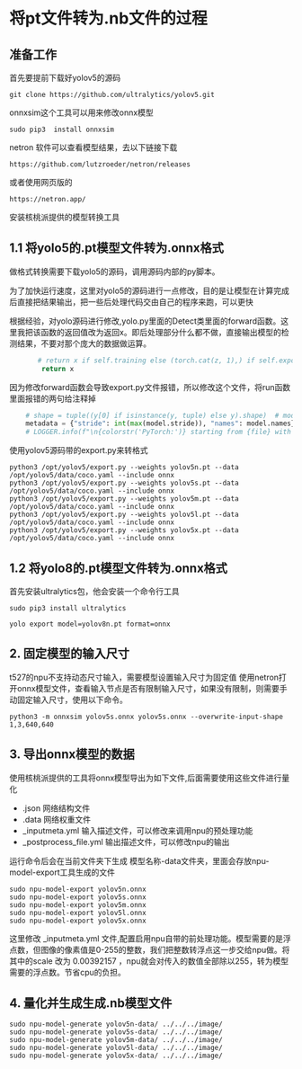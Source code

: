 
# 将pt文件转为.nb文件的过程
## 准备工作
首先要提前下载好yolov5的源码
```shell
git clone https://github.com/ultralytics/yolov5.git
```
onnxsim这个工具可以用来修改onnx模型
```shell
sudo pip3  install onnxsim
```
netron 软件可以查看模型结果，去以下链接下载
```
https://github.com/lutzroeder/netron/releases
```
或者使用网页版的
```
https://netron.app/
```

安装核桃派提供的模型转换工具

## 1.1 将yolo5的.pt模型文件转为.onnx格式
做格式转换需要下载yolo5的源码，调用源码内部的py脚本。

为了加快运行速度，这里对yolo5的源码进行一点修改，目的是让模型在计算完成后直接把结果输出，把一些后处理代码交由自己的程序来跑，可以更快

根据经验，对yolo源码进行修改,yolo.py里面的Detect类里面的forward函数。这里我把该函数的返回值改为返回x。即后处理部分什么都不做，直接输出模型的检测结果，不要对那个庞大的数据做运算。

```python
       # return x if self.training else (torch.cat(z, 1),) if self.export else (torch.cat(z, 1), x)
        return x 
```
因为修改forward函数会导致export.py文件报错，所以修改这个文件，将run函数里面报错的两句给注释掉
```python
    # shape = tuple((y[0] if isinstance(y, tuple) else y).shape)  # model output shape
    metadata = {"stride": int(max(model.stride)), "names": model.names}  # model metadata
    # LOGGER.info(f"\n{colorstr('PyTorch:')} starting from {file} with output shape {shape} ({file_size(file):.1f} MB)")

```


使用yolov5源码带的export.py来转格式

```shell
python3 /opt/yolov5/export.py --weights yolov5n.pt --data /opt/yolov5/data/coco.yaml --include onnx
python3 /opt/yolov5/export.py --weights yolov5s.pt --data /opt/yolov5/data/coco.yaml --include onnx
python3 /opt/yolov5/export.py --weights yolov5m.pt --data /opt/yolov5/data/coco.yaml --include onnx
python3 /opt/yolov5/export.py --weights yolov5l.pt --data /opt/yolov5/data/coco.yaml --include onnx
python3 /opt/yolov5/export.py --weights yolov5x.pt --data /opt/yolov5/data/coco.yaml --include onnx
```
## 1.2 将yolo8的.pt模型文件转为.onnx格式
首先安装ultralytics包，他会安装一个命令行工具
```shell
sudo pip3 install ultralytics
```
```
yolo export model=yolov8n.pt format=onnx
```

## 2. 固定模型的输入尺寸
t527的npu不支持动态尺寸输入，需要模型设置输入尺寸为固定值
使用netron打开onnx模型文件，查看输入节点是否有限制输入尺寸，如果没有限制，则需要手动固定输入尺寸，使用以下命令。


```shell
python3 -m onnxsim yolov5s.onnx yolov5s.onnx --overwrite-input-shape 1,3,640,640
```

## 3. 导出onnx模型的数据
使用核桃派提供的工具将onnx模型导出为如下文件,后面需要使用这些文件进行量化
- .json 网络结构文件
- .data 网络权重文件
- _inputmeta.yml 输入描述文件，可以修改来调用npu的预处理功能
- _postprocess_file.yml 输出描述文件，可以修改npu的输出

运行命令后会在当前文件夹下生成 模型名称-data文件夹，里面会存放npu-model-export工具生成的文件
```shell
sudo npu-model-export yolov5n.onnx
sudo npu-model-export yolov5s.onnx
sudo npu-model-export yolov5m.onnx
sudo npu-model-export yolov5l.onnx
sudo npu-model-export yolov5x.onnx
```
这里修改 _inputmeta.yml 文件,配置启用npu自带的前处理功能。模型需要的是浮点数，但图像的像素值是0-255的整数，我们把整数转浮点这一步交给npu做。将其中的scale 改为 0.00392157 ，npu就会对传入的数值全部除以255，转为模型需要的浮点数。节省cpu的负担。
  
## 4. 量化并生成生成.nb模型文件
```shell
sudo npu-model-generate yolov5n-data/ ../../../image/
sudo npu-model-generate yolov5s-data/ ../../../image/
sudo npu-model-generate yolov5m-data/ ../../../image/
sudo npu-model-generate yolov5l-data/ ../../../image/
sudo npu-model-generate yolov5x-data/ ../../../image/
```
